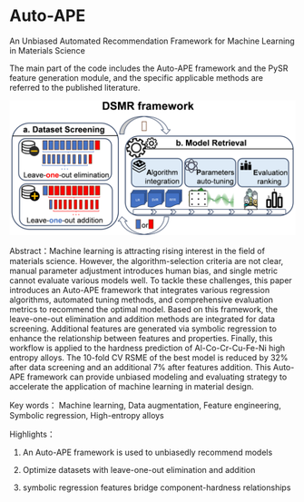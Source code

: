 # Auto-APE
An Unbiased Automated Recommendation Framework for Machine Learning in Materials Science

The main part of the code includes the Auto-APE framework and the PySR feature generation module, and the specific applicable methods are referred to the published literature.

![Alt text](image.png)

Abstract：Machine learning is attracting rising interest in the field of materials science. However, the algorithm-selection criteria are not clear, manual parameter adjustment introduces human bias, and single metric cannot evaluate various models well. To tackle these challenges, this paper introduces an Auto-APE framework that integrates various regression algorithms, automated tuning methods, and comprehensive evaluation metrics to recommend the optimal model. Based on this framework, the leave-one-out elimination and addition methods are integrated for data screening. Additional features are generated via symbolic regression to enhance the relationship between features and properties. Finally, this workflow is applied to the hardness prediction of Al-Co-Cr-Cu-Fe-Ni high entropy alloys. The 10-fold CV RSME of the best model is reduced by 32% after data screening and an additional 7% after features addition. This Auto-APE framework can provide unbiased modeling and evaluating strategy to accelerate the application of machine learning in material design.

Key words： Machine learning, Data augmentation, Feature engineering, Symbolic regression, High-entropy alloys

Highlights：
1.	An Auto-APE framework is used to unbiasedly recommend models

2.	Optimize datasets with leave-one-out elimination and addition

3.	symbolic regression features bridge component-hardness relationships
